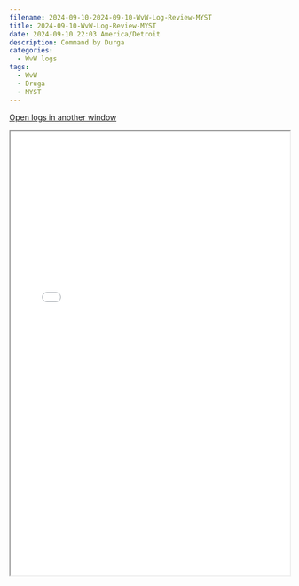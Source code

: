```yaml
---
filename: 2024-09-10-2024-09-10-WvW-Log-Review-MYST
title: 2024-09-10-WvW-Log-Review-MYST
date: 2024-09-10 22:03 America/Detroit
description: Command by Durga
categories:
  - WvW logs
tags:
  - WvW
  - Druga
  - MYST
---
```

 <a href="/assets/wvwlogs/reports20240910_MYST.html#202409102157-WvW-Log-Review" target="_blank">Open logs in another window</a>

<iframe src="/assets/wvwlogs/reports20240910_MYST.html#202409102157-WvW-Log-Review" width="100%" height="800" style="display:block; margin: 0 auto;"> </iframe>